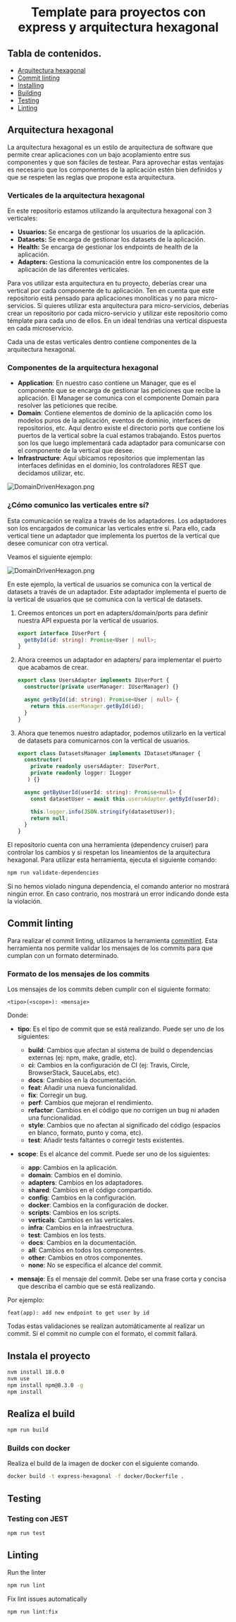 <h1 align="center">Template para proyectos con express y arquitectura hexagonal</h1>

## Tabla de contenidos.

* [Arquitectura hexagonal](#arquitectura-hexagonal)
* [Commit linting](#commit-linting)
* [Installing](#installing)
* [Building](#building)
* [Testing](#testing)
* [Linting](#linting)

## Arquitectura hexagonal
<a name="arquitectura-hexagonal"></a>

La arquitectura hexagonal es un estilo de arquitectura de software que permite crear aplicaciones con un bajo acoplamiento entre sus componentes y que son fáciles de testear. 
Para aprovechar estas ventajas es necesario que los componentes de la aplicación estén bien definidos y que se respeten las reglas que propone esta arquitectura.

### Verticales de la arquitectura hexagonal

En este repositorio estamos utilizando la arquitectura hexagonal con 3 verticales:

* **Usuarios:** Se encarga de gestionar los usuarios de la aplicación.
* **Datasets:** Se encarga de gestionar los datasets de la aplicación.
* **Health:** Se encarga de gestionar los endpoints de health de la aplicación.
* **Adapters:** Gestiona la comunicación entre los componentes de la aplicación de las diferentes verticales.

Para vos utilizar esta arquitectura en tu proyecto, deberías crear una vertical por cada componente de tu aplicación. Ten en cuenta
que este repositorio está pensado para aplicaciones monolíticas y no para micro-servicios. Si quieres utilizar esta arquitectura para
micro-servicios, deberías crear un repositorio por cada micro-servicio y utilizar este repositorio como témplate para cada uno de ellos.
En un ideal tendrías una vertical dispuesta en cada microservicio.


Cada una de estas verticales dentro contiene componentes de la arquitectura hexagonal.

### Componentes de la arquitectura hexagonal

* **Application**: En nuestro caso contiene un Manager, que es el componente que se encarga de gestionar las peticiones que recibe la aplicación. El Manager se comunica con el componente Domain para resolver las peticiones que recibe.
* **Domain**: Contiene elementos de dominio de la aplicación como los modelos puros de la aplicación, eventos de dominio,
interfaces de repositorios, etc. Aquí dentro existe el directorio ports que contiene los puertos de la vertical sobre la cual estamos trabajando.
Estos puertos son los que luego implementará cada adaptador para comunicarse con el componente de la vertical que desee.
* **Infrastructure**: Aquí ubicamos repositorios que implementan las interfaces definidas en el dominio, los controladores REST que 
decidamos utilizar, etc.

![DomainDrivenHexagon.png](docs/assets/DomainDrivenHexagon.png)

### ¿Cómo comunico las verticales entre sí?

Esta comunicación se realiza a través de los adaptadores. Los adaptadores son los encargados de comunicar las verticales entre sí.
Para ello, cada vertical tiene un adaptador que implementa los puertos de la vertical que desee comunicar con otra vertical.

Veamos el siguiente ejemplo:

![DomainDrivenHexagon.png](docs/assets/Using-ports-and-adapters.png)

En este ejemplo, la vertical de usuarios se comunica con la vertical de datasets a través de un adaptador. Este adaptador implementa
el puerto de la vertical de usuarios que se comunica con la vertical de datasets.

1. Creemos entonces un port en adapters/domain/ports para definir nuestra API expuesta por la vertical de usuarios.

    ```typescript
    export interface IUserPort {
      getById(id: string): Promise<User | null>;
    }
    ```

2. Ahora creemos un adaptador en adapters/ para implementar el puerto que acabamos de crear.

    ```typescript
    export class UsersAdapter implements IUserPort {
      constructor(private userManager: IUserManager) {}
    
      async getById(id: string): Promise<User | null> {
        return this.userManager.getById(id);
      }
    }
    ```

3. Ahora que tenemos nuestro adaptador, podemos utilizarlo en la vertical de datasets para comunicarnos con la vertical de usuarios.

    ```typescript
    export class DatasetsManager implements IDatasetsManager {
      constructor(
        private readonly usersAdapter: IUserPort,
        private readonly logger: ILogger
       ) {}
    
      async getByUserId(userId: string): Promise<null> {
        const datasetUser = await this.usersAdapter.getById(userId);
    
        this.logger.info(JSON.stringify(datasetUser));
        return null;
      }
    }
    ```

El repositorio cuenta con una herramienta (dependency cruiser) para controlar los cambios y si respetan los lineamientos de la arquitectura hexagonal.
Para utilizar esta herramienta, ejecuta el siguiente comando:

```bash
npm run validate-dependencies
```

Si no hemos violado ninguna dependencia, el comando anterior no mostrará ningún error. En caso contrario, nos mostrará un error indicando 
donde esta la violación.

## Commit linting
<a name="commit-linting"></a>

Para realizar el commit linting, utilizamos la herramienta [commitlint](https://commitlint.js.org/#/). Esta herramienta nos permite validar los mensajes de los commits
para que cumplan con un formato determinado.

### Formato de los mensajes de los commits

Los mensajes de los commits deben cumplir con el siguiente formato:

```text
<tipo>(<scope>): <mensaje>
```

Donde:

* **tipo**: Es el tipo de commit que se está realizando. Puede ser uno de los siguientes:
    * **build**: Cambios que afectan al sistema de build o dependencias externas (ej: npm, make, gradle, etc).
    * **ci**: Cambios en la configuración de CI (ej: Travis, Circle, BrowserStack, SauceLabs, etc).
    * **docs**: Cambios en la documentación.
    * **feat**: Añadir una nueva funcionalidad.
    * **fix**: Corregir un bug.
    * **perf**: Cambios que mejoran el rendimiento.
    * **refactor**: Cambios en el código que no corrigen un bug ni añaden una funcionalidad.
    * **style**: Cambios que no afectan al significado del código (espacios en blanco, formato, punto y coma, etc).
    * **test**: Añadir tests faltantes o corregir tests existentes.


* **scope**: Es el alcance del commit. Puede ser uno de los siguientes:
    * **app**: Cambios en la aplicación.
    * **domain**: Cambios en el dominio.
    * **adapters**: Cambios en los adaptadores.
    * **shared**: Cambios en el código compartido.
    * **config**: Cambios en la configuración.
    * **docker**: Cambios en la configuración de docker.
    * **scripts**: Cambios en los scripts.
    * **verticals**: Cambios en las verticales.
    * **infra**: Cambios en la infraestructura.
    * **test**: Cambios en los tests.
    * **docs**: Cambios en la documentación.
    * **all**: Cambios en todos los componentes.
    * **other**: Cambios en otros componentes.
    * **none**: No se especifica el alcance del commit.


* **mensaje**: Es el mensaje del commit. Debe ser una frase corta y concisa que describa el cambio que se está realizando.

Por ejemplo:

```text
feat(app): add new endpoint to get user by id
```

Todas estas validaciones se realizan automáticamente al realizar un commit. Si el commit no cumple con el formato, el commit fallará.

## Instala el proyecto
<a name="installing"></a>

```bash
nvm install 18.0.0
nvm use
npm install npm@8.3.0 -g
npm install
```

## Realiza el build
<a name="building"></a>

```bash
npm run build
```

### Builds con docker

Realiza el build de la imagen de docker con el siguiente comando.

```bash
docker build -t express-hexagonal -f docker/Dockerfile .
```

## Testing
<a name="testing"></a>

### Testing con JEST

```bash
npm run test
```

## Linting
<a name="linting"></a>

Run the linter

```bash
npm run lint
```

Fix lint issues automatically

```bash
npm run lint:fix
```
